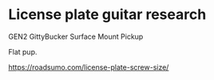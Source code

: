 # License plate guitar research


GEN2 GittyBucker Surface Mount Pickup

Flat pup.


https://roadsumo.com/license-plate-screw-size/